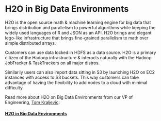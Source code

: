 
# H2O in Big Data Environments

H2O is the open source math & machine learning engine for big data that brings distribution and parallelism to powerful algorithms while keeping the widely used languages of R and JSON as an API. H2O brings and elegant lego-like infrastructure that brings fine-grained parallelism to math over simple distributed arrays.

Customers can use data locked in HDFS as a data source. H2O is a primary citizen of the Hadoop infrastructure & interacts naturally with the Hadoop JobTracker & TaskTrackers on all major distros.

Similarily users can also import data sitting in S3 by launching H2O on EC2 instances with access to S3 buckets. This way customers can take advantage of having the  flexibility to add nodes to a cloud with minimal difficulty.

Read more about H2O on Big Data Environments from our VP of Engineering, [Tom Kraljevic](http://h2o.ai/team/tom-kraljevic/):

#### [H2O in Big Data Environments](H2OinBigDataEnvironments.pdf)
